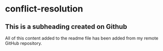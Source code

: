 # conflict-resolution

 ## This is a subheading created on Github

  All of this content added to the readme file has been added from my remote GitHub repository.
